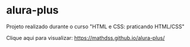 # alura-plus
Projeto realizado durante o curso "HTML e CSS: praticando HTML/CSS"

Clique aqui para visualizar: https://mathdss.github.io/alura-plus/
